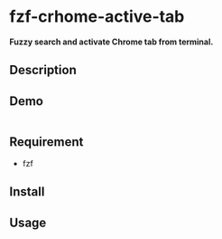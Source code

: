 fzf-crhome-active-tab
====

**Fuzzy search and activate Chrome tab from terminal.**

## Description

## Demo
![]()

## Requirement

- fzf

## Install

## Usage

